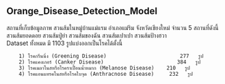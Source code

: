 <!DOCTYPE html>
<html lang="en">
<head>
    <meta charset="UTF-8">
    <meta name="viewport" content="width=device-width, initial-scale=1.0">
</head>
<body>
    <h2>Orange_Disease_Detection_Model</h2>
    <div>
        สถานที่เก็บข้อมูลภาพ สวนส้มในหมู่บ้านแม่แรม อำเภอแม่ริม จังหวัดเชียงใหม่ จำนวน 5 สถานที่ดังนี้ สวนส้มยอดดอย สวนส้มปู่ย่า สวนส้มของฉัน สวนส้มเปาเปา สวนส้มป้างฮวา 
    </div>
    <div>
        Dataset ทั้งหมด มี 1103 รูปแบ่งออกเป็นโรคได้ตั้งนี้

        1) โรคกรีนนิ่ง (Greening Disease) 			             277   รูป
        2) โรคแคงเกอร์ (Canker Disease) 			           384   รูป
        3) โรคเมลาโนสหรือโรคราเปื้อนน้ำหมาก (Melanose Disease)    210   รูป
        4) โรคแอนแทรคโนสหรือโรคใบจุด (Anthracnose Disease)     232   รูป
        

</body>
</html>
